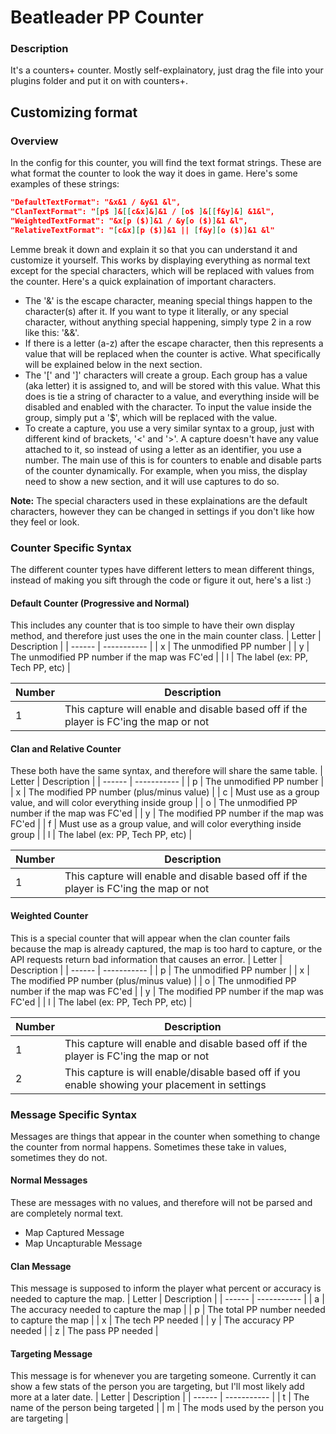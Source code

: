 # Beatleader PP Counter
### Description
It's a counters+ counter. Mostly self-explainatory, just drag the file into your plugins folder and put it on with counters+.
## Customizing format
### Overview
In the config for this counter, you will find the text format strings. These are what format the counter to look the way it does in game. Here's some examples of these strings:
```json
"DefaultTextFormat": "&x&1 / &y&1 &l",
"ClanTextFormat": "[p$ ]&[[c&x]&]&1 / [o$ ]&[[f&y]&] &1&l",
"WeightedTextFormat": "&x[p ($)]&1 / &y[o ($)]&1 &l",
"RelativeTextFormat": "[c&x][p ($)]&1 || [f&y][o ($)]&1 &l"
```
Lemme break it down and explain it so that you can understand it and customize it yourself. This works by displaying everything as normal text except for the special characters, which will be replaced with values from the counter. 
Here's a quick explaination of important characters.
- The '&' is the escape character, meaning special things happen to the character(s) after it. If you want to type it literally, or any special character, without anything special happening, simply type 2 in a row like this: '&&'.
- If there is a letter (a-z) after the escape character, then this represents a value that will be replaced when the counter is active. What specifically will be explained below in the next section.
- The '[' and ']' characters will create a group. Each group has a value (aka letter) it is assigned to, and will be stored with this value. 
  What this does is tie a string of character to a value, and everything inside will be disabled and enabled with the character. To input the value inside the group, simply put a '$', which will be replaced with the value.
- To create a capture, you use a very similar syntax to a group, just with different kind of brackets, '<' and '>'. A capture doesn't have any value attached to it, so instead of using a letter as an identifier, you use a number.
  The main use of this is for counters to enable and disable parts of the counter dynamically. For example, when you miss, the display need to show a new section, and it will use captures to do so.

**Note:** The special characters used in these explainations are the default characters, however they can be changed in settings if you don't like how they feel or look.
### Counter Specific Syntax 
The different counter types have different letters to mean different things, instead of making you sift through the code or figure it out, here's a list :)
#### Default Counter (Progressive and Normal)
This includes any counter that is too simple to have their own display method, and therefore just uses the one in the main counter class.
| Letter | Description |
| ------ | ----------- |
| x | The unmodified PP number |
| y | The unmodified PP number if the map was FC'ed |
| l | The label (ex: PP, Tech PP, etc) |

| Number | Description |
| ------ | ----------- |
| 1 | This capture will enable and disable based off if the player is FC'ing the map or not |

#### Clan and Relative Counter
These both have the same syntax, and therefore will share the same table.
| Letter | Description |
| ------ | ----------- |
| p | The unmodified PP number |
| x | The modified PP number (plus/minus value) |
| c | Must use as a group value, and will color everything inside group |
| o | The unmodified PP number if the map was FC'ed |
| y | The modified PP number if the map was FC'ed |
| f | Must use as a group value, and will color everything inside group |
| l | The label (ex: PP, Tech PP, etc) |

| Number | Description |
| ------ | ----------- |
| 1 | This capture will enable and disable based off if the player is FC'ing the map or not |

#### Weighted Counter
This is a special counter that will appear when the clan counter fails because the map is already captured, the map is too hard to capture, or the API requests return bad information that causes an error.
| Letter | Description |
| ------ | ----------- |
| p | The unmodified PP number |
| x | The modified PP number (plus/minus value) |
| o | The unmodified PP number if the map was FC'ed |
| y | The modified PP number if the map was FC'ed |
| l | The label (ex: PP, Tech PP, etc) |

| Number | Description |
| ------ | ----------- |
| 1 | This capture will enable and disable based off if the player is FC'ing the map or not |
| 2 | This capture is will enable/disable based off if you enable showing your placement in settings |

### Message Specific Syntax
Messages are things that appear in the counter when something to change the counter from normal happens. Sometimes these take in values, sometimes they do not.

#### Normal Messages
These are messages with no values, and therefore will not be parsed and are completely normal text.
- Map Captured Message
- Map Uncapturable Message

#### Clan Message
This message is supposed to inform the player what percent or accuracy is needed to capture the map.
| Letter | Description |
| ------ | ----------- |
| a | The accuracy needed to capture the map |
| p | The total PP number needed to capture the map |
| x | The tech PP needed |
| y | The accuracy PP needed |
| z | The pass PP needed |

#### Targeting Message
This message is for whenever you are targeting someone. Currently it can show a few stats of the person you are targeting, but I'll most likely add more at a later date.
| Letter | Description |
| ------ | ----------- |
| t | The name of the person being targeted |
| m | The mods used by the person you are targeting |
